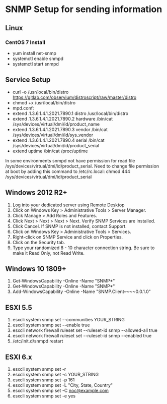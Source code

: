 # SNMP Setup for sending information

## Linux
### CentOS 7 Install
- yum install net-snmp
- systemctl enable snmpd
- systemctl start snmpd

## Service Setup
- curl -o /usr/local/bin/distro https://gitlab.com/observium/distroscript/raw/master/distro
- chmod +x /usr/local/bin/distro
- mpd.conf:
- extend .1.3.6.1.4.1.2021.7890.1 distro /usr/local/bin/distro
- extend .1.3.6.1.4.1.2021.7890.2 hardware /bin/cat /sys/devices/virtual/dmi/id/product_name
- extend .1.3.6.1.4.1.2021.7890.3 vendor   /bin/cat /sys/devices/virtual/dmi/id/sys_vendor
- extend .1.3.6.1.4.1.2021.7890.4 serial   /bin/cat /sys/devices/virtual/dmi/id/product_serial
- extend uptime /bin/cat /proc/uptime

In some environments snmpd not have permission for read file /sys/devices/virtual/dmi/id/product_serial. Need to change file permission at boot by adding this command to /etc/rc.local: chmod 444 /sys/devices/virtual/dmi/id/product_serial

## Windows 2012 R2+

1. Log into your dedicated server using Remote Desktop
2. Click on Windows Key > Administrative Tools > Server Manager.
3. Click Manage >  Add Roles and Features.
4. Click Next > Next > Next > Next. Verify SNMP Services are installed.
5. Click Cancel. If SNMP is not installed, contact Support.
6. Click on Windows Key > Administrative Tools > Services.
7. Right-click on SNMP Service and click on Properties.
8. Click on the Security tab. 
9. Type your randomized 8 - 10 character connection string. Be sure to make it Read Only, not Read Write.

## Windows 10 1809+ 
1. Get-WindowsCapability -Online -Name "SNMP*"
2. Get-WindowsCapability -Online -Name "SNMP*"
3. Add-WindowsCapability -Online -Name "SNMP.Client~~~~0.0.1.0"

## ESXI 5.5
1. esxcli system snmp set --communities YOUR_STRING
2. esxcli system snmp set --enable true
3. esxcli network firewall ruleset set --ruleset-id snmp --allowed-all true
4. esxcli network firewall ruleset set --ruleset-id snmp --enabled true
5. /etc/init.d/snmpd restart

## ESXI 6.x
1. esxcli system snmp set -r
2. esxcli system snmp set -c YOUR_STRING
3. esxcli system snmp set -p 161
4. esxcli system snmp set -L "City, State, Country"
5. esxcli system snmp set -C noc@example.com
6. esxcli system snmp set -e yes


